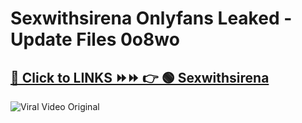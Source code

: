 
 # Sexwithsirena Onlyfans Leaked - Update Files 0o8wo

## <h2><a href="https://clipsfans.com/Sexwithsirena&ref=git">🔗 Click to LINKS ⏩⏩ 👉 🟢 Sexwithsirena </a></h2>

<a href="https://clipsfans.com/Sexwithsirena&ref=git" rel="nofollow" data-target="animated-image.originalLink"><img src="https://i.ibb.co.com/xMMVF88/686577567.gif" alt="Viral Video Original" style="max-width: 100%; display: inline-block;" data-target="animated-image.originalImage"></a>

